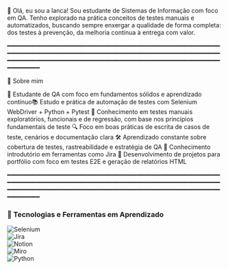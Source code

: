 💙  Olá, eu sou a Ianca!
Sou estudante de Sistemas de Informação com foco em QA. Tenho explorado na prática conceitos de testes manuais e automatizados, buscando sempre enxergar a qualidade de forma completa: dos testes à prevenção, da melhoria contínua à entrega com valor. 


━━━━━━━━━━━━━━━━━━━━━━━━━━━━━━━━━━━━━━━━━━━━━━━━━━━━━━━━━━━━━━━━━━━━━━━━━━━━━━━━━━━━━━━━━━━━━━━━━━━━━━━━━━━━━━━━━━━━━━━━━━━━━━━━━━━━━━━━━━━━━━━━━━━━━━━━━━━━━━━━━━━━━━━━━━━━━━━━━━━━━━━━━━


📝 Sobre mim

🧠 Estudante de QA com foco em fundamentos sólidos e aprendizado contínuo📚 Estudo e prática de automação de testes com Selenium WebDriver + Python + Pytest
🧩 Conhecimento em testes manuais exploratórios, funcionais e de regressão, com base nos princípios fundamentais de teste
🔍 Foco em boas práticas de escrita de casos de teste, cenários e documentação clara
🛠️ Aprendizado constante sobre cobertura de testes, rastreabilidade e estratégia de QA
📎 Conhecimento introdutório em ferramentas como Jira 
🚀 Desenvolvimento de projetos para portfólio com foco em testes E2E e geração de relatórios HTML


━━━━━━━━━━━━━━━━━━━━━━━━━━━━━━━━━━━━━━━━━━━━━━━━━━━━━━━━━━━━━━━━━━━━━━━━━━━━━━━━━━━━━━━━━━━━━━━━━━━━━━━━━━━━━━━━━━━━━━━━━━━━━━━━━━━━━━━━━━━━━━━━━━━━━━━━━━━━━━━━━━━━━━━━━━━━━━━━━━━━━━━━━━


### 🧰 Tecnologias e Ferramentas em Aprendizado

![Selenium](https://img.shields.io/badge/Selenium-43B02A?style=for-the-badge&logo=selenium&logoColor=white)  
![Jira](https://img.shields.io/badge/Jira-0052CC?style=for-the-badge&logo=jira&logoColor=white)  
![Notion](https://img.shields.io/badge/Notion-000000?style=for-the-badge&logo=notion&logoColor=white)  
![Miro](https://img.shields.io/badge/Miro-050038?style=for-the-badge&logo=miro&logoColor=white)  
![Python](https://img.shields.io/badge/Python-3776AB?style=for-the-badge&logo=python&logoColor=white)



